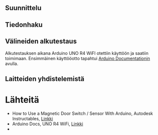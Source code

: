 
## Suunnittelu



## Tiedonhaku



## Välineiden alkutestaus
Alkutestauksen aikana Arduino UNO R4 WiFI otettiin käyttöön ja saatiin toimimaan. Ensimmäinen käyttööotto tapahtui [Arduino Documentationin](https://docs.arduino.cc/hardware/uno-r4-wifi/?_gl=1*18rlor6*_up*MQ..*_ga*NDgzNjE1MDEzLjE3NDQ2MTY5MTY.*_ga_NEXN8H46L5*MTc0NDYxNjkxNC4xLjEuMTc0NDYxNjkyMC4wLjAuODQ0MzMyNDQ0) avulla. 

## Laitteiden yhdistelemistä







# Lähteitä

- How to Use a Magnetic Door Switch / Sensor With Arduino, Autodesk Instructables, [Linkki](https://www.instructables.com/How-to-Use-a-Magnetic-Door-Switch-Sensor-With-Ardu/)
- Arduino Docs, UNO R4 WiFi, [Linkki](https://docs.arduino.cc/hardware/uno-r4-wifi/?_gl=1*18rlor6*_up*MQ..*_ga*NDgzNjE1MDEzLjE3NDQ2MTY5MTY.*_ga_NEXN8H46L5*MTc0NDYxNjkxNC4xLjEuMTc0NDYxNjkyMC4wLjAuODQ0MzMyNDQ0)
- 
